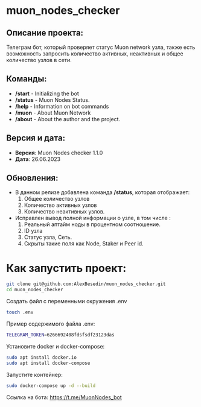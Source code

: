 # muon_nodes_checker
## Описание проекта:
Телеграм бот, который проверяет статус Muon network узла, также есть возможность запросить количество активных, неактивных и общее количество узлов в сети.

## Команды:
- **/start** - Initializing the bot
- **/status** - Muon Nodes Status.
- **/help** - Information on bot commands
- **/muon** - About Muon Network
- **/about** - About the author and the project.


## Версия и дата:
- **Версия**: Muon Nodes checker 1.1.0
- **Дата**: 26.06.2023

## Обновления:

- В данном релизе добавлена команда **/status**, которая отображает:
	1. Общее количество узлов
	2. Количество активных узлов 
	3. Количество неактивных узлов. 
- Исправлен вывод полной информации о узле, в том числе :
	1. Реальный аптайм ноды в процентном соотношение. 
	2. ID узла
	3. Статус узла, Сеть.
	4. Скрыты такие поля как Node, Staker и Peer id.


# Как запустить проект:

```sh
git clone git@github.com:AlexBesedin/muon_nodes_checker.git
cd muon_nodes_checker
```
Создать файл с переменными окружения .env
```sh
touch .env
```
Пример содержимого файла .env:
```sh
TELEGRAM_TOKEN=6266692408fdsfsdf23123das
```
Установите docker и docker-compose:
```sh
sudo apt install docker.io 
sudo apt install docker-compose
```
Запустите контейнер:
```sh
sudo docker-compose up -d --build

```


Ссылка на бота: https://t.me/MuonNodes_bot
